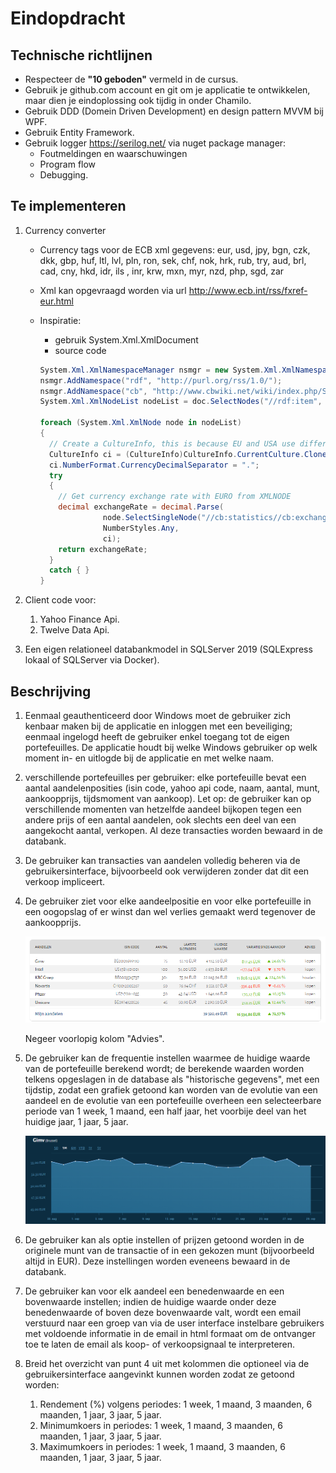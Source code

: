 # Eindopdracht

## Technische richtlijnen

* Respecteer de **"10 geboden"** vermeld in de cursus.
* Gebruik je github.com account en git om je applicatie te ontwikkelen, maar dien je eindoplossing ook tijdig in onder Chamilo.
* Gebruik DDD (Domein Driven Development) en design pattern MVVM bij WPF.
* Gebruik Entity Framework.
* Gebruik logger https://serilog.net/ via nuget package manager:
  * Foutmeldingen en waarschuwingen
  * Program flow
  * Debugging.

## Te implementeren

1. Currency converter

   * Currency tags voor de ECB xml gegevens: eur, usd, jpy, bgn, czk, dkk, gbp, huf, ltl, lvl, pln, ron, sek, chf, nok, hrk, rub, try, aud, brl, cad, cny, hkd, idr, ils , inr, krw, mxn, myr, nzd, php, sgd, zar

   * Xml kan opgevraagd worden via url http://www.ecb.int/rss/fxref-eur.html

   * Inspiratie:

     * gebruik System.Xml.XmlDocument
     * source code

     ```C#
     System.Xml.XmlNamespaceManager nsmgr = new System.Xml.XmlNamespaceManager(doc.NameTable);
     nsmgr.AddNamespace("rdf", "http://purl.org/rss/1.0/");
     nsmgr.AddNamespace("cb", "http://www.cbwiki.net/wiki/index.php/Specification_1.1");
     System.Xml.XmlNodeList nodeList = doc.SelectNodes("//rdf:item", nsmgr);
     
     foreach (System.Xml.XmlNode node in nodeList)
     {
       // Create a CultureInfo, this is because EU and USA use different separators in float (, or .)
       CultureInfo ci = (CultureInfo)CultureInfo.CurrentCulture.Clone();
       ci.NumberFormat.CurrencyDecimalSeparator = ".";
       try
       {
         // Get currency exchange rate with EURO from XMLNODE
         decimal exchangeRate = decimal.Parse(
                   node.SelectSingleNode("//cb:statistics//cb:exchangeRate//cb:value", nsmgr).InnerText,
                   NumberStyles.Any,
                   ci);
         return exchangeRate;
       }
       catch { }
     }
     ```

     

2. Client code voor:

   1.  Yahoo Finance Api.
   2. Twelve Data Api.

3. Een eigen relationeel databankmodel in SQLServer 2019 (SQLExpress lokaal of SQLServer via Docker).

## Beschrijving

1. Eenmaal geauthenticeerd door Windows moet de gebruiker zich kenbaar maken bij de applicatie en inloggen met een beveiliging; eenmaal ingelogd heeft de gebruiker enkel toegang tot de eigen portefeuilles. De applicatie houdt bij welke Windows gebruiker op welk moment in- en uitlogde bij de applicatie en met welke naam.

2. verschillende portefeuilles per gebruiker: elke portefeuille bevat een aantal aandelenposities (isin code, yahoo api code, naam, aantal, munt, aankoopprijs, tijdsmoment van aankoop). Let op: de gebruiker kan op verschillende momenten van hetzelfde aandeel bijkopen tegen een andere prijs of een aantal aandelen, ook slechts een deel van een aangekocht aantal, verkopen. Al deze transacties worden bewaard in de databank.

3. De gebruiker kan transacties van aandelen volledig beheren via de gebruikersinterface, bijvoorbeeld ook verwijderen zonder dat dit een verkoop impliceert.

4. De gebruiker ziet voor elke aandeelpositie en voor elke portefeuille in een oogopslag of er winst dan wel verlies gemaakt werd tegenover de aankoopprijs. 

   ![image-20210929141600457](./image-20210929141600457.png)

   Negeer voorlopig kolom "Advies".

5. De gebruiker kan de frequentie instellen waarmee de huidige waarde van de portefeuille berekend wordt; de berekende waarden worden telkens opgeslagen in de database als "historische gegevens", met een tijdstip, zodat een grafiek getoond kan worden van de evolutie van een aandeel en de evolutie van een portefeuille overheen een selecteerbare periode  van 1 week, 1 maand, een half jaar, het voorbije deel van het huidige jaar, 1 jaar, 5 jaar.

   ![image-20210929141909573](./image-20210929141909573.png)

6. De gebruiker kan als optie instellen of prijzen getoond worden in de originele munt van de transactie of in een gekozen munt (bijvoorbeeld altijd in EUR). Deze instellingen worden eveneens bewaard in de databank.

7. De gebruiker kan voor elk aandeel een benedenwaarde en een bovenwaarde instellen; indien de huidige waarde onder deze benedenwaarde of boven deze bovenwaarde valt, wordt een email verstuurd naar een groep van via de user interface instelbare gebruikers met voldoende informatie in de email in html formaat om de ontvanger toe te laten de email als koop- of verkoopsignaal te interpreteren.

8. Breid het overzicht van punt 4 uit met kolommen die optioneel via de gebruikersinterface aangevinkt kunnen worden zodat ze getoond worden:

   1. Rendement (%) volgens periodes: 1 week, 1 maand, 3 maanden, 6 maanden, 1 jaar, 3 jaar, 5 jaar.
   2. Minimumkoers in periodes: 1 week, 1 maand, 3 maanden, 6 maanden, 1 jaar, 3 jaar, 5 jaar.
   3. Maximumkoers in periodes: 1 week, 1 maand, 3 maanden, 6 maanden, 1 jaar, 3 jaar, 5 jaar.


